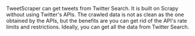 TweetScraper can get tweets from Twitter Search. It is built on Scrapy without using Twitter's APIs. The crawled data is not as clean as the one obtained by the APIs, but the benefits are you can get rid of the API's rate limits and restrictions. Ideally, you can get all the data from Twitter Search.
